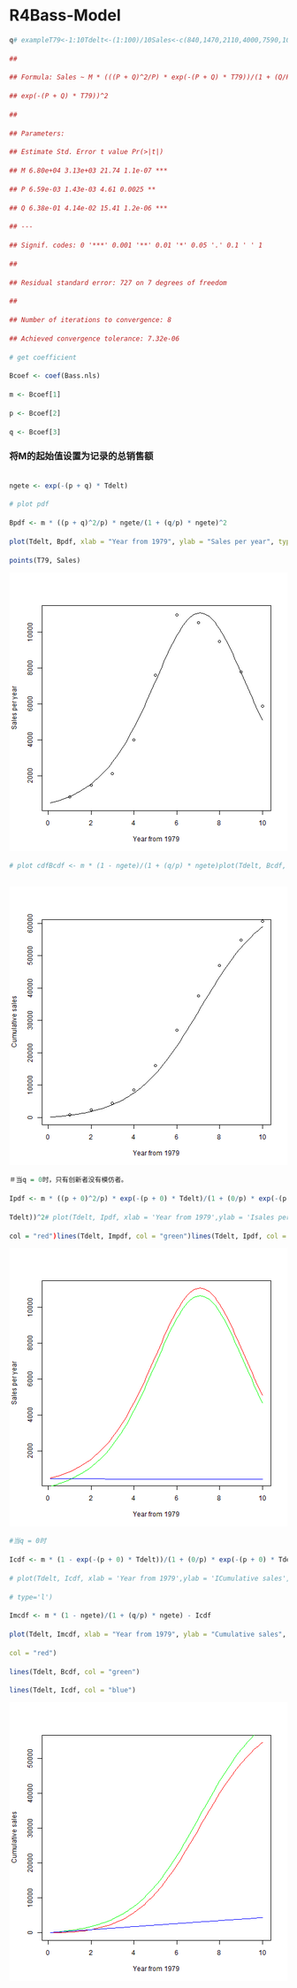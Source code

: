 # R4Bass-Model

``` R
q# exampleT79<-1:10Tdelt<-(1:100)/10Sales<-c(840,1470,2110,4000,7590,10950,10530,9470,7790,5890)Cusales<-cumsum(Sales)Bass.nls<-nls(Sales~M*(((P+Q)^2/P)*exp(-(P+Q)*T79))/(1+(Q/P)*exp(-(P+Q)*T79))^2,start=list(M=60630,P=0.03,Q=0.38))summary(Bass.nls)
 
##
 
## Formula: Sales ~ M * (((P + Q)^2/P) * exp(-(P + Q) * T79))/(1 + (Q/P) *
 
## exp(-(P + Q) * T79))^2
 
##
 
## Parameters:
 
## Estimate Std. Error t value Pr(>|t|)
 
## M 6.80e+04 3.13e+03 21.74 1.1e-07 ***
 
## P 6.59e-03 1.43e-03 4.61 0.0025 **
 
## Q 6.38e-01 4.14e-02 15.41 1.2e-06 ***
 
## ---
 
## Signif. codes: 0 '***' 0.001 '**' 0.01 '*' 0.05 '.' 0.1 ' ' 1
 
##
 
## Residual standard error: 727 on 7 degrees of freedom
 
##
 
## Number of iterations to convergence: 8
 
## Achieved convergence tolerance: 7.32e-06
 
# get coefficient
 
Bcoef <- coef(Bass.nls)
 
m <- Bcoef[1]
 
p <- Bcoef[2]
 
q <- Bcoef[3]

```

### 将M的起始值设置为记录的总销售额

``` R

ngete <- exp(-(p + q) * Tdelt)
 
# plot pdf
 
Bpdf <- m * ((p + q)^2/p) * ngete/(1 + (q/p) * ngete)^2
 
plot(Tdelt, Bpdf, xlab = "Year from 1979", ylab = "Sales per year", type = "l")
 
points(T79, Sales)

```
![avatar](https://github.com/rockpanda666/R4Bass-Model/blob/main/Sales%20per%20year.png)

``` R
# plot cdfBcdf <- m * (1 - ngete)/(1 + (q/p) * ngete)plot(Tdelt, Bcdf, xlab = "Year from 1979", ylab = "Cumulative sales", type = "l")points(T79, Cusales)
 
```
![avatar](https://github.com/rockpanda666/R4Bass-Model/blob/main/Year%20from%201979.png)


``` R
＃当q = 0时，只有创新者没有模仿者。
 
Ipdf <- m * ((p + 0)^2/p) * exp(-(p + 0) * Tdelt)/(1 + (0/p) * exp(-(p + 0) *
 
Tdelt))^2# plot(Tdelt, Ipdf, xlab = 'Year from 1979',ylab = 'Isales per year',# type='l')Impdf <- Bpdf - Ipdfplot(Tdelt, Bpdf, xlab = "Year from 1979", ylab = "Sales per year", type = "l",
 
col = "red")lines(Tdelt, Impdf, col = "green")lines(Tdelt, Ipdf, col = "blue")
```
![avatar](https://github.com/rockpanda666/R4Bass-Model/blob/main/Isales%20per%20year.png)

``` R
#当q = 0时
 
Icdf <- m * (1 - exp(-(p + 0) * Tdelt))/(1 + (0/p) * exp(-(p + 0) * Tdelt))
 
# plot(Tdelt, Icdf, xlab = 'Year from 1979',ylab = 'ICumulative sales',
 
# type='l')
 
Imcdf <- m * (1 - ngete)/(1 + (q/p) * ngete) - Icdf
 
plot(Tdelt, Imcdf, xlab = "Year from 1979", ylab = "Cumulative sales", type = "l",
 
col = "red")
 
lines(Tdelt, Bcdf, col = "green")
 
lines(Tdelt, Icdf, col = "blue")

```
![avatar](https://github.com/rockpanda666/R4Bass-Model/blob/main/Year%20from%201979_2.png)
